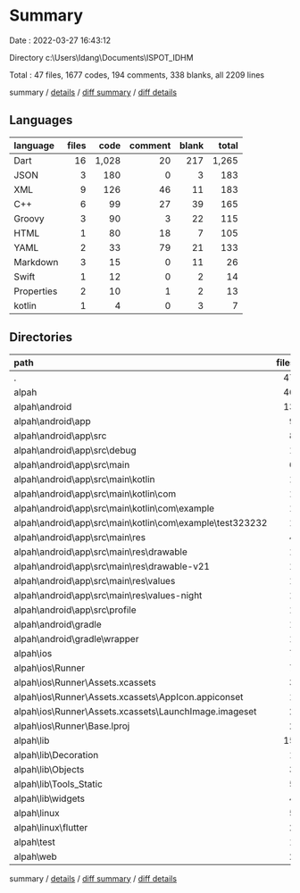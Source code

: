 # Summary

Date : 2022-03-27 16:43:12

Directory c:\Users\Idang\Documents\ISPOT_IDHM

Total : 47 files,  1677 codes, 194 comments, 338 blanks, all 2209 lines

summary / [details](details.md) / [diff summary](diff.md) / [diff details](diff-details.md)

## Languages
| language | files | code | comment | blank | total |
| :--- | ---: | ---: | ---: | ---: | ---: |
| Dart | 16 | 1,028 | 20 | 217 | 1,265 |
| JSON | 3 | 180 | 0 | 3 | 183 |
| XML | 9 | 126 | 46 | 11 | 183 |
| C++ | 6 | 99 | 27 | 39 | 165 |
| Groovy | 3 | 90 | 3 | 22 | 115 |
| HTML | 1 | 80 | 18 | 7 | 105 |
| YAML | 2 | 33 | 79 | 21 | 133 |
| Markdown | 3 | 15 | 0 | 11 | 26 |
| Swift | 1 | 12 | 0 | 2 | 14 |
| Properties | 2 | 10 | 1 | 2 | 13 |
| kotlin | 1 | 4 | 0 | 3 | 7 |

## Directories
| path | files | code | comment | blank | total |
| :--- | ---: | ---: | ---: | ---: | ---: |
| . | 47 | 1,677 | 194 | 338 | 2,209 |
| alpah | 46 | 1,675 | 194 | 336 | 2,205 |
| alpah\android | 13 | 169 | 48 | 36 | 253 |
| alpah\android\app | 9 | 124 | 47 | 25 | 196 |
| alpah\android\app\src | 8 | 69 | 44 | 12 | 125 |
| alpah\android\app\src\debug | 1 | 4 | 3 | 1 | 8 |
| alpah\android\app\src\main | 6 | 61 | 38 | 10 | 109 |
| alpah\android\app\src\main\kotlin | 1 | 4 | 0 | 3 | 7 |
| alpah\android\app\src\main\kotlin\com | 1 | 4 | 0 | 3 | 7 |
| alpah\android\app\src\main\kotlin\com\example | 1 | 4 | 0 | 3 | 7 |
| alpah\android\app\src\main\kotlin\com\example\test323232 | 1 | 4 | 0 | 3 | 7 |
| alpah\android\app\src\main\res | 4 | 26 | 32 | 6 | 64 |
| alpah\android\app\src\main\res\drawable | 1 | 4 | 7 | 2 | 13 |
| alpah\android\app\src\main\res\drawable-v21 | 1 | 4 | 7 | 2 | 13 |
| alpah\android\app\src\main\res\values | 1 | 9 | 9 | 1 | 19 |
| alpah\android\app\src\main\res\values-night | 1 | 9 | 9 | 1 | 19 |
| alpah\android\app\src\profile | 1 | 4 | 3 | 1 | 8 |
| alpah\android\gradle | 1 | 5 | 1 | 1 | 7 |
| alpah\android\gradle\wrapper | 1 | 5 | 1 | 1 | 7 |
| alpah\ios | 7 | 222 | 2 | 9 | 233 |
| alpah\ios\Runner | 7 | 222 | 2 | 9 | 233 |
| alpah\ios\Runner\Assets.xcassets | 3 | 148 | 0 | 4 | 152 |
| alpah\ios\Runner\Assets.xcassets\AppIcon.appiconset | 1 | 122 | 0 | 1 | 123 |
| alpah\ios\Runner\Assets.xcassets\LaunchImage.imageset | 2 | 26 | 0 | 3 | 29 |
| alpah\ios\Runner\Base.lproj | 2 | 61 | 2 | 2 | 65 |
| alpah\lib | 15 | 1,014 | 10 | 210 | 1,234 |
| alpah\lib\Decoration | 1 | 6 | 0 | 2 | 8 |
| alpah\lib\Objects | 3 | 164 | 2 | 48 | 214 |
| alpah\lib\Tools_Static | 5 | 324 | 8 | 72 | 404 |
| alpah\lib\widgets | 4 | 400 | 0 | 64 | 464 |
| alpah\linux | 5 | 98 | 27 | 38 | 163 |
| alpah\linux\flutter | 2 | 12 | 9 | 11 | 32 |
| alpah\test | 1 | 14 | 10 | 7 | 31 |
| alpah\web | 2 | 115 | 18 | 8 | 141 |

summary / [details](details.md) / [diff summary](diff.md) / [diff details](diff-details.md)